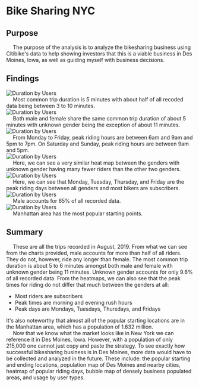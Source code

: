 # Bike Sharing NYC

## Purpose
&emsp; The purpose of the analysis is to analyze the bikesharing business using Citibike's data to help showing investors that this is a viable business in Des Moines, Iowa, as well as guiding myself with business decisions.

## Findings
![Duration by Users](Images/Checkout%20Times%20for%20Users.jpeg)<br />
&emsp; Most common trip duration is 5 minutes with about half of all recoded data being between 3 to 10 minutes.<br />
![Duration by Users](Images/Checkout%20Times%20by%20Gender.jpeg)<br />
&emsp; Both male and female share the same common trip duration of about 5 minutes with unknown gender being the exception of about 11 minutes.<br />
![Duration by Users](Images/Trips%20by%20Weekday%20per%20Hour.jpeg)<br />
&emsp; From Monday to Friday, peak riding hours are between 6am and 9am and 5pm to 7pm. On Saturday and Sunday, peak riding hours are between 9am and 5pm.<br />
![Duration by Users](Images/Trips%20by%20Gender.jpeg)<br />
&emsp; Here, we can see a very similar heat map between the genders with unknown gender having many fewer riders than the other two genders.<br />
![Duration by Users](Images/User%20Trips%20by%20Gender%20by%20Weekday.jpeg)<br />
&emsp; Here, we can see that Monday, Tuesday, Thursday, and Friday are the peak riding days between all genders and most bikers are subscribers.<br />
![Duration by Users](Images/Gender%20Breakdown.jpeg)<br />
&emsp; Male accounts for 65% of all recorded data.<br />
![Duration by Users](Images/Top%20Locations.jpeg)<br />
&emsp; Manhattan area has the most popular starting points.

## Summary
&emsp; These are all the trips recorded in August, 2019. From what we can see from the charts provided, male accounts for more than half of all riders. They do not, however, ride any longer than female. The most common trip duration is about 5 to 6 minutes amongst both male and female with unknown gender being 11 minutes. Unknown gender accounts for only 9.6% of all recorded data. From the heatmaps, we can also see that the peak times for riding do not differ that much between the genders at all:<br />
- Most riders are subscribers
- Peak times are morning and evening rush hours
- Peak days are Mondays, Tuesdays, Thursdays, and Fridays<br />

It's also noteworthy that almost all of the popular starting locations are in the Manhattan area, which has a population of 1.632 million.<br />
&emsp; Now that we know what the market looks like in New York we can reference it in Des Moines, Iowa. However, with a population of only 215,000 one cannot just copy and paste the strategy. To see exactly how successful bikesharing business is in Des Moines, more data would have to be collected and analyzed in the future. These include: the popular starting and ending locations, population map of Des Moines and nearby cities, heatmap of popular riding days, bubble map of densely business populated areas, and usage by user types.
